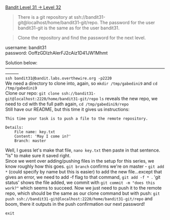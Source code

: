 [Bandit Level 31 → Level 32](https://overthewire.org/wargames/bandit/bandit32.html)

>There is a git repository at ssh://bandit31-git@localhost/home/bandit31-git/repo. The password for the user bandit31-git is the same as for the user bandit31.  

>Clone the repository and find the password for the next level.  

username: bandit31  
password: OoffzGDlzhAlerFJ2cAiz1D41JW1Mhmt  

Solution below:  
———————————————————————————————————————  
`ssh bandit31@bandit.labs.overthewire.org -p2220`  
We need a directory to clone into, again, so `mkdir /tmp/gabedini9` and `cd /tmp/gabedini9`  
Clone our repo: `git clone ssh://bandit31-git@localhost:2220/home/bandit31-git/repo` 
`ls` reveals the new repo, we need to cd with the full path again, `cd /tmp/gabedini9/repo`  
Still have our README, but this time it gives us instructions:
```
This time your task is to push a file to the remote repository.

Details:
    File name: key.txt
    Content: 'May I come in?'
    Branch: master
```  
Well, I guess let's make that file, `nano key.txt` then paste in that sentence. "ls" to make sure it saved right.  
Since we went over adding/pushing files in the setup for this series, we know roughly how this goes. `git branch` confirms we're on master - `git add *` (could specify by name but this is easier) to add the new file...except that gives an error, we need to add -f flag to that command, `git add -f * `. 'git status' shows the file added, we commit with `git commit -m "does this work?"` which seems to succeed. Now we just need to push it to the remote repo, which should be the same as our clone command but with push: `git push ssh://bandit31-git@localhost:2220/home/bandit31-git/repo`  and boom, there it outputs in the push confirmation our next password!  

`exit`  